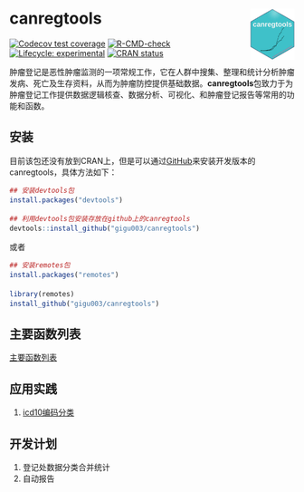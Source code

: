 
<!-- README.md is generated from README.Rmd. Please edit that file -->

# canregtools <img src="man/figures/logo.png" align="right" height="90" />

<!-- badges: start -->

[![Codecov test
coverage](https://codecov.io/gh/gigu003/canregtools/branch/main/graph/badge.svg)](https://app.codecov.io/gh/gigu003/canregtools?branch=main)
[![R-CMD-check](https://github.com/gigu003/canregtools/actions/workflows/R-CMD-check.yaml/badge.svg)](https://github.com/gigu003/canregtools/actions/workflows/R-CMD-check.yaml)
[![Lifecycle:
experimental](https://img.shields.io/badge/lifecycle-experimental-orange.svg)](https://lifecycle.r-lib.org/articles/stages.html#experimental)
[![CRAN
status](https://www.r-pkg.org/badges/version/canregtools)](https://CRAN.R-project.org/package=canregtools)
<!-- badges: end -->

肿瘤登记是恶性肿瘤监测的一项常规工作，它在人群中搜集、整理和统计分析肿瘤发病、死亡及生存资料，从而为肿瘤防控提供基础数据。**canregtools**包致力于为肿瘤登记工作提供数据逻辑核查、数据分析、可视化、和肿瘤登记报告等常用的功能和函数。

## 安装

目前该包还没有放到CRAN上，但是可以通过[GitHub](https://github.com/)来安装开发版本的canregtools，具体方法如下：

``` r
## 安装devtools包
install.packages("devtools")

## 利用devtools包安装存放在github上的canregtools
devtools::install_github("gigu003/canregtools")
```

或者

``` r
## 安装remotes包
install.packages("remotes")

library(remotes)
install_github("gigu003/canregtools")
```

## 主要函数列表

[主要函数列表](https://gigu003.github.io/canregtools/reference/index.html)

## 应用实践

1.  [icd10编码分类](https://gigu003.github.io/canregtools/articles/classify_icd10.html)

## 开发计划

1.  登记处数据分类合并统计
2.  自动报告

